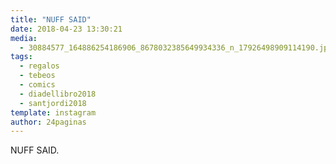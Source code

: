 ```yaml
---
title: "NUFF SAID"
date: 2018-04-23 13:30:21
media: 
  - 30884577_164886254186906_8678032385649934336_n_17926498909114190.jpg
tags: 
  - regalos
  - tebeos
  - comics
  - diadellibro2018
  - santjordi2018
template: instagram
author: 24paginas
---
```


NUFF SAID.
